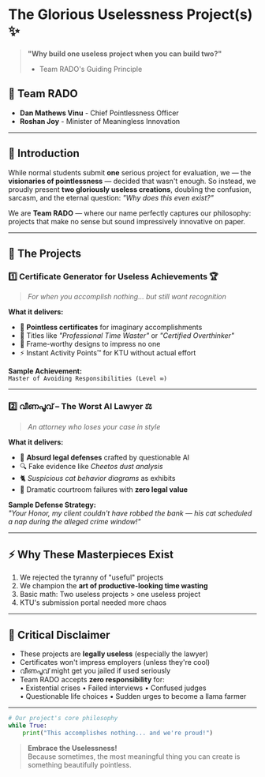 # The Glorious Uselessness Project(s) ✨

> **"Why build one useless project when you can build two?"**  
> - Team RADO's Guiding Principle

## 👥 Team RADO 
- **Dan Mathews Vinu** - Chief Pointlessness Officer
- **Roshan Joy** - Minister of Meaningless Innovation

---

## 📜 Introduction 

While normal students submit **one** serious project for evaluation, we — the **visionaries of pointlessness** — decided that wasn't enough. So instead, we proudly present **two gloriously useless creations**, doubling the confusion, sarcasm, and the eternal question: *"Why does this even exist?"*

We are **Team RADO** — where our name perfectly captures our philosophy: projects that make no sense but sound impressively innovative on paper.

---

## 🎯 The Projects

### 1️⃣ **Certificate Generator for Useless Achievements** 🏆
> *For when you accomplish nothing... but still want recognition*

**What it delivers:**
- 📜 **Pointless certificates** for imaginary accomplishments  
- 🏅 Titles like *"Professional Time Waster"* or *"Certified Overthinker"*  
- 🎨 Frame-worthy designs to impress no one  
- ⚡ Instant Activity Points™ for KTU without actual effort  

**Sample Achievement:**  
`Master of Avoiding Responsibilities (Level ∞)`

---

### 2️⃣ **വീണപൂവ് – The Worst AI Lawyer** ⚖️
> *An attorney who loses your case in style*

**What it delivers:**
- 💼 **Absurd legal defenses** crafted by questionable AI  
- 🔍 Fake evidence like *Cheetos dust analysis*  
- 🐈 *Suspicious cat behavior diagrams* as exhibits  
- 🧨 Dramatic courtroom failures with **zero legal value**  

**Sample Defense Strategy:**  
*"Your Honor, my client couldn't have robbed the bank — his cat scheduled a nap during the alleged crime window!"*

---

## ⚡ Why These Masterpieces Exist
1. We rejected the tyranny of "useful" projects  
2. We champion the **art of productive-looking time wasting**  
3. Basic math: Two useless projects > one useless project  
4. KTU's submission portal needed more chaos  

---

## 📌 Critical Disclaimer
- These projects are **legally useless** (especially the lawyer)  
- Certificates won't impress employers (unless they're cool)  
- വീണപൂവ് might get you jailed if used seriously  
- Team RADO accepts **zero responsibility** for:  
  • Existential crises • Failed interviews • Confused judges  
  • Questionable life choices • Sudden urges to become a llama farmer  

---

```python
# Our project's core philosophy
while True:
    print("This accomplishes nothing... and we're proud!")
```

> **Embrace the Uselessness!**  
> Because sometimes, the most meaningful thing you can create is something beautifully pointless.
